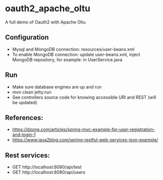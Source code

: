 # oauth2_apache_oltu
A full demo of Oauth2 with Apache Oltu

## Configuration
* Mysql and MongoDB connection: resources/user-beans.xml
* To enable MongoDB connection: update user-beans.xml, inject MongoDB 
repository, for example: in UserService.java 

## Run
* Make sure database engines are up and run
* mvn clean jetty:run
* See controllers source code for knowing accessible URI and REST (will be updated)

## References:
* https://dzone.com/articles/spring-mvc-example-for-user-registration-and-login-1
* https://www.java2blog.com/spring-restful-web-services-json-example/

## Rest services:
* GET http://localhost:8080/api/test
* GET http://localhost:8080/api/users
